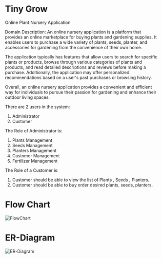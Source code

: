 # Tiny Grow 
Online Plant Nursery Application

Domain Description:
An online nursery application is a platform that provides an online marketplace for buying plants and gardening supplies. It enables users to purchase a wide variety of plants, seeds, planter, and accessories for gardening from the convenience of their own home.

The application typically has features that allow users to search for specific plants or products, browse through various categories of plants and products, and read detailed descriptions and reviews before making a purchase. Additionally, the application may offer personalized recommendations based on a user's past purchases or browsing history.

Overall, an online nursery application provides a convenient and efficient way for individuals to pursue their passion for gardening and enhance their outdoor living spaces.

There are 2 users in the system:
1. Administrator 
2. Customer

The Role of Administrator is: 
1. Plants Management 
2. Seeds Management
3. Planters Management
4. Customer Management
5. Fertilizer Management

The Role of a Customer is: 
1. Customer should be able to view the list of Plants , Seeds , Planters.
2. Customer should be able to buy order desired plants, seeds, planters.

# Flow Chart
![FlowChart](https://user-images.githubusercontent.com/70317048/221420678-15d28e2b-e437-471f-9d70-2cf0a22c4938.png)

# ER-Diagram
![ER-Diagram](https://user-images.githubusercontent.com/70317048/221421852-46fe88ce-4d94-4daa-b4d0-50703b56eb9c.jpeg)


